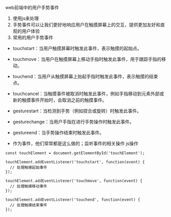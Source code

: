 web前端中的用户手势事件
1. 使用js来处理
2. 手势事件可以让我们更好地响应用户在触摸屏幕上的交互，提供更加友好和直观的用户体验
3. 常用的用户手势事件
- touchstart：当用户触摸屏幕时触发此事件，表示触摸的起始点。
- touchmove：当用户在触摸屏幕上移动手指时触发此事件，用于跟踪手指的移动。
- touchend：当用户从触摸屏幕上抬起手指时触发此事件，表示触摸的结束点。
- touchcancel：当触摸事件被取消时触发此事件，例如手指移动到元素外部或新的触摸事件开始时，会取消之前的触摸事件。
- gesturestart：当检测到手势（例如捏合或旋转）时触发此事件。
- gesturechange：当用户手指在进行手势操作时触发此事件。
- gestureend：当手势操作结束时触发此事件。

- 作为事件，他们常常都是这么做的；监听事件的相关操作
js操作
```
const touchElement = document.getElementById('touchElement');

touchElement.addEventListener('touchstart', function(event) {
  // 处理触摸起始事件
});

touchElement.addEventListener('touchmove', function(event) {
  // 处理触摸移动事件
});

touchElement.addEventListener('touchend', function(event) {
  // 处理触摸结束事件
});
```
